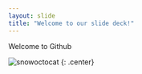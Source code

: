 ```yaml
---
layout: slide
title: "Welcome to our slide deck!"
---
```


Welcome to Github

![snowoctocat](https://octodex.github.com/images/snowoctocat.png)
{: .center}
